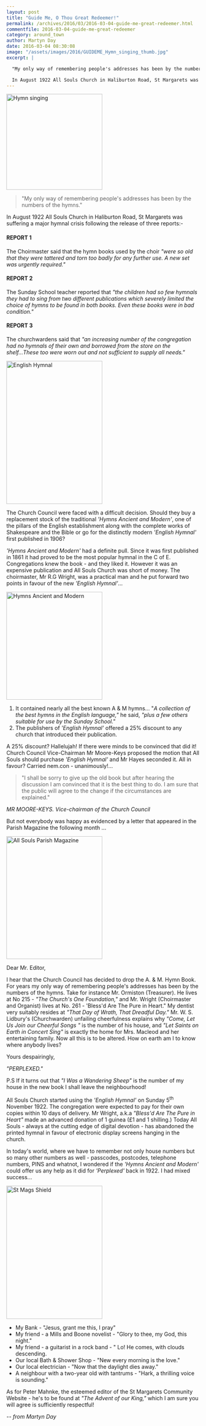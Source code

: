 ```yaml
---
layout: post
title: "Guide Me, O Thou Great Redeemer!"
permalink: /archives/2016/03/2016-03-04-guide-me-great-redeemer.html
commentfile: 2016-03-04-guide-me-great-redeemer
category: around_town
author: Martyn Day
date: 2016-03-04 08:30:08
image: "/assets/images/2016/GUIDEME_Hymn_singing_thumb.jpg"
excerpt: |

  "My only way of remembering people's addresses has been by the numbers of the hymns."

  In August 1922 All Souls Church in Haliburton Road, St Margarets was suffering a major hymnal crisis following the release of three reports:-
---
```


<a href="/assets/images/2016/GUIDEME_Hymn_singing.jpg" title="See larger version of - Hymn singing"><img src="/assets/images/2016/GUIDEME_Hymn_singing_thumb.jpg" width="250" height="250" alt="Hymn singing" class="photo right" /></a>

> "My only way of remembering people's addresses has been by the numbers of the hymns."

In August 1922 All Souls Church in Haliburton Road, St Margarets was suffering a major hymnal crisis following the release of three reports:-

#### REPORT 1

The Choirmaster said that the hymn books used by the choir <em>"were so old that they were tattered and torn too badly for any further use. A new set was urgently required."</em>

#### REPORT 2

The Sunday School teacher reported that <em>"the children had so few hymnals they had to sing from two different publications which severely limited the choice of hymns to be found in both books. Even these books were in bad condition."</em>

#### REPORT 3

The churchwardens said that <em>"an increasing number of the congregation had no hymnals of their own and borrowed from the store on the shelf...These too were worn out and not sufficient to supply all needs."</em>

<a href="/assets/images/2016/GUIDEME_English_Hymnal.jpg" title="See larger version of - English Hymnal"><img src="/assets/images/2016/GUIDEME_English_Hymnal_thumb.jpg" width="250" height="373" alt="English Hymnal" class=" right" /></a>

The Church Council were faced with a difficult decision. Should they buy a replacement stock of the traditional <em>'Hymns Ancient and Modern'</em>, one of the pillars of the English establishment along with the complete works of Shakespeare and the Bible or go for the distinctly modern <em>'English Hymnal'</em> first published in 1906?

<em>'Hymns Ancient and Modern'</em> had a definite pull. Since it was first published in 1861 it had proved to be the most popular hymnal in the C of E. Congregations knew the book - and they liked it. However it was an expensive publication and All Souls Church was short of money. The choirmaster, Mr R.G Wright, was a practical man and he put forward two points in favour of the new <em>'English Hymnal'</em>...

<a href="/assets/images/2016/GUIDEME_Hymns_Ancient_and_Modern.jpg" title="See larger version of - Hymns Ancient and Modern"><img src="/assets/images/2016/GUIDEME_Hymns_Ancient_and_Modern_thumb.jpg" width="250" height="281" alt="Hymns Ancient and Modern" class="photo right" /></a>

1.  It contained nearly all the best known A & M hymns... "<em>A collection of the best hymns in the English language,"</em> he said, <em>"plus a few others suitable for use by the Sunday School."</em>
2.  The publishers of <em>'English Hymnal'</em> offered a 25% discount to any church that introduced their publication.

A 25% discount? Hallelujah! If there were minds to be convinced that did it! Church Council Vice-Chairman Mr Moore-Keys proposed the motion that All Souls should purchase <em>'English Hymnal'</em> and Mr Hayes seconded it. All in favour? Carried nem.con - unanimously!...

> "I shall be sorry to give up the old book but after hearing the discussion I am convinced that it is the best thing to do. I am sure that the public will agree to the change if the circumstances are explained."

<cite>MR MOORE-KEYS. Vice-chairman of the Church Council</cite>

But not everybody was happy as evidenced by a letter that appeared in the Parish Magazine the following month ...

<div markdown="1" class="letter">
<a href="/assets/images/2016/GUIDEME_All-Souls-Parish-Magazine.jpg" title="See larger version of - All Souls Parish Magazine"><img src="/assets/images/2016/GUIDEME_All-Souls-Parish-Magazine_thumb.jpg" width="250" height="320" alt="All Souls Parish Magazine" class="photo right" /></a>

Dear Mr. Editor,

I hear that the Church Council has decided to drop the A. & M. Hymn Book. For years my only way of remembering people's addresses has been by the numbers of the hymns. Take for instance Mr. Ormiston (Treasurer). He lives at No 215 - <em>"The Church's One Foundation,"</em> and Mr. Wright (Choirmaster and Organist) lives at No. 261 - 'Bless'd Are The Pure in Heart." My dentist very suitably resides at <em>"That Day of Wrath, That Dreadful Day."</em> Mr. W. S. Lidbury's (Churchwarden) unfailing cheerfulness explains why <em>"Come, Let Us Join our Cheerful Songs "</em> is the number of his house, and <em>"Let Saints on Earth in Concert Sing"</em> is exactly the home for Mrs. Macleod and her entertaining family. Now all this is to be altered. How on earth am I to know where anybody lives?

Yours despairingly,

<em>"PERPLEXED."</em>

P.S If it turns out that <em>"I Was a Wandering Sheep"</em> is the number of my house in the new book I shall leave the neighbourhood!

</div>
All Souls Church started using the <em>'English Hymnal'</em> on Sunday 5<sup>th</sup> November 1922. The congregation were expected to pay for their own copies within 10 days of delivery. Mr Wright, a.k.a <em>"Bless'd Are The Pure in Heart"</em> made an advanced donation of 1 guinea (£1 and 1 shilling.) Today All Souls - always at the cutting edge of digital devotion - has abandoned the printed hymnal in favour of electronic display screens hanging in the church.

In today's world, where we have to remember not only house numbers but so many other numbers as well - passcodes, postcodes, telephone numbers, PINS and whatnot, I wondered if the <em>'Hymns Ancient and Modern'</em> could offer us any help as it did for <em>'Perplexed'</em> back in 1922. I had mixed success...

<a href="/assets/images/2016/GUIDEME_St_Mags_Shield.JPG" title="See larger version of - St Mags Shield"><img src="/assets/images/2016/GUIDEME_St_Mags_Shield_thumb.JPG" width="250" height="347" alt="St Mags Shield" class="photo right" /></a>

- My Bank - "Jesus, grant me this, I pray"
- My friend - a Mills and Boone novelist - "Glory to thee, my God, this night."
- My friend - a guitarist in a rock band - " Lo! He comes, with clouds descending.
- Our local Bath & Shower Shop - "New every morning is the love."
- Our local electrician - "Now that the daylight dies away."
- A neighbour with a two-year old with tantrums - "Hark, a thrilling voice is sounding."

As for Peter Mahnke, the esteemed editor of the St Margarets Community Website - he's to be found at <em>"The Advent of our King,"</em> which I am sure you will agree is sufficiently respectful!

<cite>-- from Martyn Day</cite>
